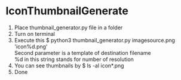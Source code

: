 # IconThumbnailGenerate

1. Place thumbnail_generator.py file in a folder  
2. Turn on terminal  
3. Execute this $ python3 thumbnail_generator.py imagesource.png 'icon%d.png'  
   Second parameter is a template of destination filename  
   %d in this string stands for number of resolution  
4. You can see thumbnails by $ ls -al icon*.png  
5. Done  
